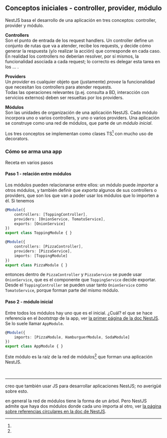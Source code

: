 ## Conceptos iniciales - controller, provider, módulo
NestJS basa el desarrollo de una aplicación en tres conceptos: controller, provider y módulo.  

**Controllers**  
Son el punto de entrada de los request handlers. Un controller define un conjunto de rutas que va a atender, recibe los requests, y decide cómo generar la respuesta (y/o realizar la acción) que corresponde en cada caso.  
En realidad los controllers no deberían resolver, por sí mismos, la funcionalidad asociada a cada request; lo correcto es delegar esta tarea en los ... .

**Providers**  
Un _provider_ es cualquier objeto que (justamente) _provee_ la funcionalidad que necesitan los controllers para atender requests.  
Todas las operaciones relevantes (p.ej. consulta a BD, interacción con servicios externos) deben ser resueltas por los providers.

**Módulos**  
Son las unidades de organización de una aplicación NestJS. Cada módulo incorpora uno o varios controllers, y uno o varios providers. Una aplicación se construye como una red de módulos, que parte de un _módulo inicial_.  

Los tres conceptos se implementan como clases TS[^1] con mucho uso de decorators.


### Cómo se arma una app
Receta en varios pasos

#### Paso 1 - relación entre módulos
Los módulos pueden relacionarse entre ellos: un módulo puede _importar_ a otros módulos, y también definir que _exporta_ algunos de sus controllers o providers, que son los que van a poder usar los módulos que lo importen a él.
Si tenemos
``` typescript
@Module({
    controllers: [ToppingController],
    providers: [OnionService, TomatoService],
    exports: [OnionService]
})
export class ToppingModule { }

@Module({
    controllers: [PizzaController],
    providers: [PizzaService],
    imports: [ToppingModule]
})
export class PizzaModule { }
```
entonces dentro de `PizzaController` y `PizzaService` se puede usar `OnionService`, que es el componente que `ToppingService` decide exportar. 
Desde el `ToppingController` se pueden usar tanto `OnionService` como `TomatoService`, porque forman parte del mismo módulo.


#### Paso 2 - módulo inicial
Entre todos los módulos hay uno que es el inicial. ¿Cuál? el que se hace referencia en el _bootstrap_ de la app, ver [la primer página de la doc NestJS](https://docs.nestjs.com/first-steps).
Se lo suele llamar `AppModule`. 
``` typescript
@Module({
    imports: [PizzaModule, HamburguerModule, SodaModule]
})
export class AppModule { }
```
Este módulo es la raíz de la red de módulos[^2] que forman una aplicación NestJS.








<br/>

-----
[^1]: 
creo que también usar JS para desarrollar aplicaciones NestJS; no averigüé sobre esto.

[^2]:
en general la red de módulos tiene la forma de un árbol. Pero NestJS admite que haya dos módulos donde cada uno importa al otro, ver [la página sobre referencias circulares en la doc de NestJS](https://docs.nestjs.com/fundamentals/circular-dependency).